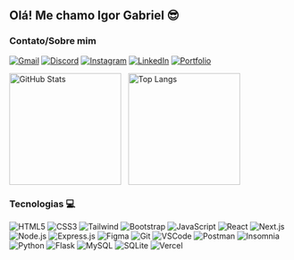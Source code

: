 <h2>Olá! Me chamo Igor Gabriel 😎</h2>

<h3>Contato/Sobre mim</h3>

[![Gmail](https://img.shields.io/badge/Gmail-333333?style=for-the-badge&logo=gmail&logoColor=red)](mailto:igorgabrielr.andrade@gmail.com)
[![Discord](https://img.shields.io/badge/Discord-7289DA?style=for-the-badge&logo=discord&logoColor=white)](https://discord.com/channels/@igor1106/)
[![Instagram](https://img.shields.io/badge/-Instagram-%23E4405F?style=for-the-badge&logo=instagram&logoColor=white)](https://www.instagram.com/igor_gdf11/)
[![LinkedIn](https://img.shields.io/badge/LinkedIn-0077B5?style=for-the-badge&logo=linkedin&logoColor=white)](https://www.linkedin.com/in/igorgdf11/)
[![Portfolio](https://img.shields.io/badge/Portfolio-FF5722?style=for-the-badge&logo=todoist&logoColor=white)](https://seulink.com)


<p>
  <img 
    align="left" 
    alt="GitHub Stats" 
    height="200" 
    style="padding-right: 10px;" 
    src="https://github-readme-stats.vercel.app/api?username=igor-gdf&show_icons=true&theme=transparent&include_all_commits=true&locale=pt-br" 
  />

  <img 
    align="left" 
    alt="Top Langs" 
    height="200" 
    src="https://github-readme-stats.vercel.app/api/top-langs/?username=igor-gdf&layout=compact&theme=transparent&langs_count=9" 
  />
</p>

<br clear="left" />


<h3>Tecnologias 💻</h3>

<p>
  <img src="https://img.shields.io/badge/HTML5-E34F26?style=for-the-badge&logo=html5&logoColor=white" alt="HTML5">
  <img src="https://img.shields.io/badge/CSS3-1572B6?style=for-the-badge&logo=css3&logoColor=white" alt="CSS3">
  <img src="https://img.shields.io/badge/Tailwind%20CSS-06B6D4.svg?style=for-the-badge&logo=Tailwind-CSS&logoColor=white" alt="Tailwind">
  <img src="https://img.shields.io/badge/-boostrap-0D1117?style=for-the-badge&logo=bootstrap&labelColor=0D1117" alt="Bootstrap">
  <img src="https://img.shields.io/badge/JavaScript-F7DF1E?style=for-the-badge&logo=javascript&logoColor=black" alt="JavaScript">
  <img src="https://img.shields.io/badge/React-20232A?style=for-the-badge&logo=react&logoColor=61DAFB" alt="React">
  <img src="https://img.shields.io/badge/Next-black?style=for-the-badge&logo=next.js&logoColor=white" alt="Next.js">
  <img src="https://img.shields.io/badge/node.js-6DA55F?style=for-the-badge&logo=node.js&logoColor=white" alt="Node.js">
  <img src="https://img.shields.io/badge/express.js-%23404d59.svg?style=for-the-badge&logo=express&logoColor=%2361DAFB" alt="Express.js">
  <img src="https://img.shields.io/badge/Figma-696969?style=for-the-badge&logo=figma&logoColor=figma" alt="Figma">
  <img src="https://img.shields.io/badge/GIT-E44C30?style=for-the-badge&logo=git&logoColor=white" alt="Git">
  <img src="https://img.shields.io/badge/Vscode-007ACC?style=for-the-badge&logo=visual-studio-code&logoColor=white" alt="VSCode">
  <img src="https://img.shields.io/badge/Postman-FF6C37.svg?style=for-the-badge&logo=Postman&logoColor=white" alt="Postman">
  <img src="https://img.shields.io/badge/Insomnia-4000BF.svg?style=for-the-badge&logo=Insomnia&logoColor=white" alt="Insomnia">
  <img src="https://img.shields.io/badge/python-3670A0?style=for-the-badge&logo=python&logoColor=ffdd54" alt="Python">
  <img src="https://img.shields.io/badge/flask-%23000.svg?style=for-the-badge&logo=flask&logoColor=white" alt="Flask">
  <img src="https://img.shields.io/badge/MySQL-00000F?style=for-the-badge&logo=mysql&logoColor=white" alt="MySQL">
  <img src="https://img.shields.io/badge/SQLite-000?style=for-the-badge&logo=sqlite&logoColor=07405E" alt="SQLite">
  <img src="https://img.shields.io/badge/vercel-%23000000.svg?style=for-the-badge&logo=vercel&logoColor=white" alt="Vercel">
</p>
